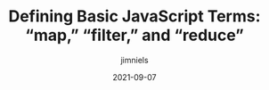 ---
author: jimniels
date: 2021-09-07
tags:
  - javascript
target_url: https://blog.jim-nielsen.com/2021/defining-basic-javascript-terms/
title: "Defining Basic JavaScript Terms: “map,” “filter,” and “reduce”"
---
